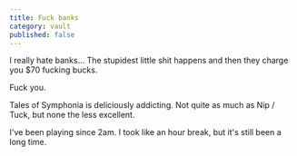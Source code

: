 ```yaml
---
title: Fuck banks
category: vault
published: false
---
```


I really hate banks... The stupidest little shit happens and then they charge
you $70 fucking bucks.

Fuck you.

Tales of Symphonia is deliciously addicting. Not quite as much as Nip / Tuck,
but none the less excellent.

I've been playing since 2am. I took like an hour break, but it's still been a
long time.
